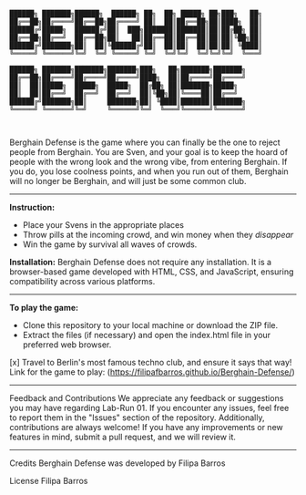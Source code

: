 ```

██████╗ ███████╗██████╗  ██████╗ ██╗  ██╗ █████╗ ██╗███╗   ██╗
██╔══██╗██╔════╝██╔══██╗██╔════╝ ██║  ██║██╔══██╗██║████╗  ██║
██████╔╝█████╗  ██████╔╝██║  ███╗███████║███████║██║██╔██╗ ██║
██╔══██╗██╔══╝  ██╔══██╗██║   ██║██╔══██║██╔══██║██║██║╚██╗██║
██████╔╝███████╗██║  ██║╚██████╔╝██║  ██║██║  ██║██║██║ ╚████║
╚═════╝ ╚══════╝╚═╝  ╚═╝ ╚═════╝ ╚═╝  ╚═╝╚═╝  ╚═╝╚═╝╚═╝  ╚═══╝

██████╗ ███████╗███████╗███████╗███╗   ██╗███████╗███████╗
██╔══██╗██╔════╝██╔════╝██╔════╝████╗  ██║██╔════╝██╔════╝
██║  ██║█████╗  █████╗  █████╗  ██╔██╗ ██║███████╗█████╗
██║  ██║██╔══╝  ██╔══╝  ██╔══╝  ██║╚██╗██║╚════██║██╔══╝
██████╔╝███████╗██║     ███████╗██║ ╚████║███████║███████╗
╚═════╝ ╚══════╝╚═╝     ╚══════╝╚═╝  ╚═══╝╚══════╝╚══════╝



```

Berghain Defense is the game where you can finally be the one to reject people from Berghain. You are Sven, and your goal is to keep the hoard of people with the wrong look and the wrong vibe, from entering Berghain. If you do, you lose coolness points, and when you run out of them, Berghain will no longer be Berghain, and will just be some common club.

---

**Instruction:**

- Place your Svens in the appropriate places
- Throw pills at the incoming crowd, and win money when they _disappear_
- Win the game by survival all waves of crowds.

**Installation:**
Berghain Defense does not require any installation.
It is a browser-based game developed with HTML, CSS, and JavaScript, ensuring compatibility across various platforms.

---

**To play the game:**

- Clone this repository to your local machine or download the ZIP file.
- Extract the files (if necessary) and open the index.html file in your preferred web browser.

[x] Travel to Berlin's most famous techno club, and ensure it says that way!
Link for the game to play: (https://filipafbarros.github.io/Berghain-Defense/)

---

Feedback and Contributions
We appreciate any feedback or suggestions you may have regarding Lab-Run 01. If you encounter any issues, feel free to report them in the "Issues" section of the repository. Additionally, contributions are always welcome! If you have any improvements or new features in mind, submit a pull request, and we will review it.

---

Credits
Berghain Defense was developed by Filipa Barros

License
Filipa Barros

```

```
